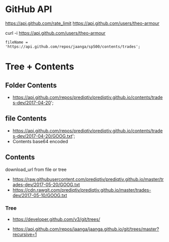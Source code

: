 


# GitHub API



https://api.github.com/rate_limit
https://api.github.com/users/theo-armour

curl -i https://api.github.com/users/theo-armour

	fileName = 'https://api.github.com/repos/jaanga/sp500/contents/trades';


Tree + Contents
===

## Folder Contents

* https://api.github.com/repos/prediqtiv/prediqtiv.github.io/contents/trades-dev/2017-04-20';

## file Contents

* https://api.github.com/repos/prediqtiv/prediqtiv.github.io/contents/trades-dev/2017-04-20/GOOG.txt';
* Contents base64 encoded

## Contents

download_url from file or tree
* https://raw.githubusercontent.com/prediqtiv/prediqtiv.github.io/master/trades-dev/2017-05-20/GOOG.txt
* https://cdn.rawgit.com/prediqtiv/prediqtiv.github.io/master/trades-dev/2017-05-10/GOOG.txt



### Tree

* https://developer.github.com/v3/git/trees/

* https://api.github.com/repos/jaanga/jaanga.github.io/git/trees/master?recursive=1

